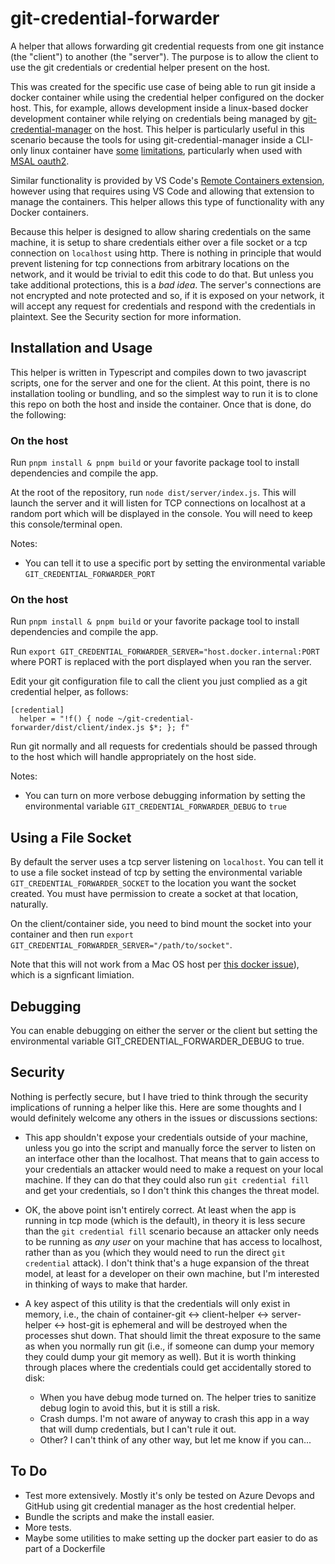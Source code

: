 # git-credential-forwarder

A helper that allows forwarding git credential requests from one git instance (the "client") to another (the "server"). The purpose is to allow the client to use the git credentials or credential helper present on the host.

This was created for the specific use case of being able to run git inside a docker container while using the credential helper configured on the docker host. This, for example, allows development inside a linux-based docker development container while relying on credentials being managed by [git-credential-manager](https://github.com/git-ecosystem/git-credential-manager) on the host. This helper is particularly useful in this scenario because the tools for using git-credential-manager inside a CLI-only linux container have [some](https://github.com/git-ecosystem/git-credential-manager/blob/release/docs/credstores.md) [limitations](https://github.com/git-ecosystem/git-credential-manager/issues/1549), particularly when used with [MSAL oauth2](https://github.com/AzureAD/microsoft-authentication-library-for-dotnet/issues/3033).

Similar functionality is provided by VS Code's [Remote Containers extension](https://code.visualstudio.com/remote/advancedcontainers/sharing-git-credentials#_using-a-credential-helper), however using that requires using VS Code and allowing that extension to manage the containers. This helper allows this type of functionality with any Docker containers.

Because this helper is designed to allow sharing credentials on the same machine, it is setup to share credentials either over a file socket or a tcp connection on `localhost` using http. There is nothing in principle that would prevent listening for tcp connections from arbitrary locations on the network, and it would be trivial to edit this code to do that. But unless you take additional protections, this is a _bad idea_. The server's connections are not encrypted and note protected and so, if it is exposed on your network, it will accept any request for credentials and respond with the credentials in plaintext. See the Security section for more information.

## Installation and Usage

This helper is written in Typescript and compiles down to two javascript scripts, one for the server and one for the client. At this point, there is no installation tooling or bundling, and so the simplest way to run it is to clone this repo on both the host and inside the container. Once that is done, do the following:

### On the host

Run `pnpm install & pnpm build` or your favorite package tool to install dependencies and compile the app.

At the root of the repository, run `node dist/server/index.js`. This will launch the server and it will listen for TCP connections on localhost at a random port which will be displayed in the console. You will need to keep this console/terminal open.

Notes:

- You can tell it to use a specific port by setting the environmental variable `GIT_CREDENTIAL_FORWARDER_PORT`

### On the host

Run `pnpm install & pnpm build` or your favorite package tool to install dependencies and compile the app.

Run `export GIT_CREDENTIAL_FORWARDER_SERVER="host.docker.internal:PORT` where PORT is replaced with the port displayed when you ran the server.

Edit your git configuration file to call the client you just complied as a git credential helper, as follows:

```
[credential]
  helper = "!f() { node ~/git-credential-forwarder/dist/client/index.js $*; }; f"
```

Run git normally and all requests for credentials should be passed through to the host which will handle appropriately on the host side.

Notes:

- You can turn on more verbose debugging information by setting the environmental variable `GIT_CREDENTIAL_FORWARDER_DEBUG` to `true`

## Using a File Socket

By default the server uses a tcp server listening on `localhost`. You can tell it to use a file socket instead of tcp by setting the environmental variable `GIT_CREDENTIAL_FORWARDER_SOCKET` to the location you want the socket created. You must have permission to create a socket at that location, naturally.

On the client/container side, you need to bind mount the socket into your container and then run `export GIT_CREDENTIAL_FORWARDER_SERVER="/path/to/socket"`.

Note that this will not work from a Mac OS host per [this docker issue](https://github.com/docker/for-mac/issues/483)), which is a signficant limiation.

## Debugging

You can enable debugging on either the server or the client but setting the environmental variable GIT_CREDENTIAL_FORWARDER_DEBUG to true.

## Security

Nothing is perfectly secure, but I have tried to think through the security implications of running a helper like this. Here are some thoughts and I would definitely welcome any others in the issues or discussions sections:

- This app shouldn't expose your credentials outside of your machine, unless you go into the script and manually force the server to listen on an interface other than the localhost. That means that to gain access to your credentials an attacker would need to make a request on your local machine. If they can do that they could also run `git credential fill` and get your credentials, so I don't think this changes the threat model.

- OK, the above point isn't entirely correct. At least when the app is running in tcp mode (which is the default), in theory it is less secure than the `git credential fill` scenario because an attacker only needs to be running as _any user_ on your machine that has access to localhost, rather than as you (which they would need to run the direct `git credential` attack). I don't think that's a huge expansion of the threat model, at least for a developer on their own machine, but I'm interested in thinking of ways to make that harder.

- A key aspect of this utility is that the credentials will only exist in memory, i.e., the chain of container-git <-> client-helper <-> server-helper <-> host-git is ephemeral and will be destroyed when the processes shut down. That should limit the threat exposure to the same as when you normally run git (i.e., if someone can dump your memory they could dump your git memory as well). But it is worth thinking through places where the credentials could get accidentally stored to disk:
  - When you have debug mode turned on. The helper tries to sanitize debug login to avoid this, but it is still a risk.
  - Crash dumps. I'm not aware of anyway to crash this app in a way that will dump credentials, but I can't rule it out.
  - Other? I can't think of any other way, but let me know if you can...

## To Do

- Test more extensively. Mostly it's only be tested on Azure Devops and GitHub using git credential manager as the host credential helper.
- Bundle the scripts and make the install easier.
- More tests.
- Maybe some utilities to make setting up the docker part easier to do as part of a Dockerfile
